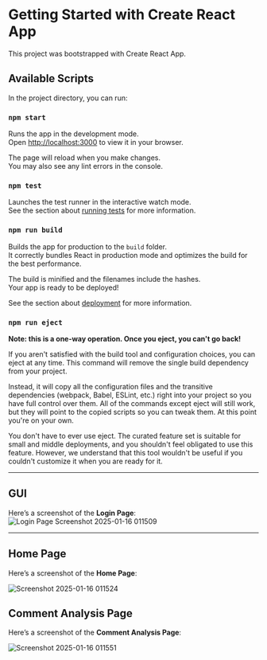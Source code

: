# Getting Started with Create React App

This project was bootstrapped with Create React App.

## Available Scripts

In the project directory, you can run:

### `npm start`

Runs the app in the development mode.  
Open [http://localhost:3000](http://localhost:3000) to view it in your browser.

The page will reload when you make changes.  
You may also see any lint errors in the console.

### `npm test`

Launches the test runner in the interactive watch mode.  
See the section about [running tests](https://facebook.github.io/create-react-app/docs/running-tests) for more information.

### `npm run build`

Builds the app for production to the `build` folder.  
It correctly bundles React in production mode and optimizes the build for the best performance.

The build is minified and the filenames include the hashes.  
Your app is ready to be deployed!

See the section about [deployment](https://facebook.github.io/create-react-app/docs/deployment) for more information.

### `npm run eject`

**Note: this is a one-way operation. Once you eject, you can't go back!**

If you aren't satisfied with the build tool and configuration choices, you can eject at any time. This command will remove the single build dependency from your project.

Instead, it will copy all the configuration files and the transitive dependencies (webpack, Babel, ESLint, etc.) right into your project so you have full control over them. All of the commands except eject will still work, but they will point to the copied scripts so you can tweak them. At this point you're on your own.

You don't have to ever use eject. The curated feature set is suitable for small and middle deployments, and you shouldn't feel obligated to use this feature. However, we understand that this tool wouldn't be useful if you couldn't customize it when you are ready for it.

---

## GUI

Here’s a screenshot of the **Login Page**:  
![Login Page Screenshot 2025-01-16 011509](https://github.com/user-attachments/assets/decab3c1-839e-4255-b210-463f0ca78ee0)

---

## Home Page

Here’s a screenshot of the **Home Page**:  

![Screenshot 2025-01-16 011524](https://github.com/user-attachments/assets/62074453-314d-4d8d-a3e7-42187a63d563)

## Comment Analysis Page

Here’s a screenshot of the **Comment Analysis Page**:  

![Screenshot 2025-01-16 011551](https://github.com/user-attachments/assets/a397e9fe-c53d-4826-951e-4d36824d5618)


